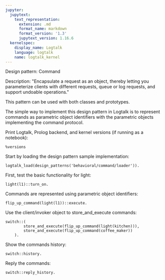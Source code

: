```yaml
---
jupyter:
  jupytext:
    text_representation:
      extension: .md
      format_name: markdown
      format_version: '1.3'
      jupytext_version: 1.16.6
  kernelspec:
    display_name: Logtalk
    language: logtalk
    name: logtalk_kernel
---
```


<!--
________________________________________________________________________

This file is part of Logtalk <https://logtalk.org/>  
SPDX-FileCopyrightText: 1998-2025 Paulo Moura <pmoura@logtalk.org>  
SPDX-License-Identifier: Apache-2.0

Licensed under the Apache License, Version 2.0 (the "License");
you may not use this file except in compliance with the License.
You may obtain a copy of the License at

    http://www.apache.org/licenses/LICENSE-2.0

Unless required by applicable law or agreed to in writing, software
distributed under the License is distributed on an "AS IS" BASIS,
WITHOUT WARRANTIES OR CONDITIONS OF ANY KIND, either express or implied.
See the License for the specific language governing permissions and
limitations under the License.
________________________________________________________________________
-->

Design pattern:
	Command

Description:
	"Encapsulate a request as an object, thereby letting you parameterize
	clients with different requests, queue or log requests, and support
	undoable operations."

This pattern can be used with both classes and prototypes.

The simple way to implement this design pattern in Logtalk is to represent
commands as parametric object identifiers with the parametric objects
implementing the command protocol.

Print Logtalk, Prolog backend, and kernel versions (if running as a notebook):

```logtalk
%versions
```

Start by loading the design pattern sample implementation:

```logtalk
logtalk_load(design_patterns('behavioral/command/loader')).
```

First, test the basic functionality for light:

```logtalk
light(l1)::turn_on.
```

<!--
The light(l1) is on
true.
-->

Commands are represented using parametric object identifiers:

```logtalk
flip_up_command(light(l1))::execute.
```

<!--
The light(l1) is on
true.
-->

Use the client/invoker object to store_and_execute commands:

```logtalk
switch::(
		store_and_execute(flip_up_command(light(kitchen))),
		store_and_execute(flip_up_command(coffee_maker))
	).
```

<!--
The light(kitchen) is on
The coffee_maker is on
true.
-->

Show the commands history:

```logtalk
switch::history.
```

<!--
flip_up_command(light(kitchen))
flip_up_command(coffee_maker)
true.
-->

Reply the commands:

```logtalk
switch::reply_history.
```

<!--
The light(kitchen) is on
The coffee_maker is on
true.
-->
